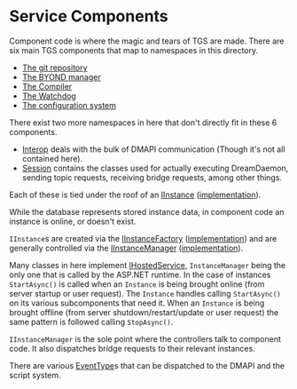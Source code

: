 # Service Components

Component code is where the magic and tears of TGS are made. There are six main TGS components that map to namespaces in this directory.

- [The git repository](./Repository)
- [The BYOND manager](./Byond)
- [The Compiler](./Deployment)
- [The Watchdog](./Watchdog)
- [The configuration system](./StaticFiles)

There exist two more namespaces in here that don't directly fit in these 6 components.

- [Interop](./Interop) deals with the bulk of DMAPI communication (Though it's not all contained here).
- [Session](./Session) contains the classes used for actually executing DreamDaemon, sending topic requests, receiving bridge requests, among other things.

Each of these is tied under the roof of an [IInstance](./IInstance.cs) ([implementation](./Instance.cs)).

While the database represents stored instance data, in component code an instance is online, or doesn't exist.

`IInstance`s are created via the [IInstanceFactory](./IInstanceFactory.cs) ([implementation](./InstanceFactory.cs)) and are generally controlled via the [IInstanceManager](./IInstanceManager.cs) ([implementation](./InstanceManager.cs)).

Many classes in here implement [IHostedService](https://docs.microsoft.com/en-us/aspnet/core/fundamentals/host/hosted-services?view=aspnetcore-3.1&tabs=visual-studio), `InstanceManager` being the only one that is called by the ASP.NET runtime. In the case of instances `StartAsync()` is called when an `Instance` is being brought online (from server startup or user request). The `Instance` handles calling `StartAsync()` on its various subcomponents that need it. When an `Instance` is being brought offline (from server shutdown/restart/update or user request) the same pattern is followed calling `StopAsync()`.

`IInstanceManager` is the sole point where the controllers talk to component code. It also dispatches bridge requests to their relevant instances.

There are various [EventType](./EventType.cs)s that can be dispatched to the DMAPI and the script system.
